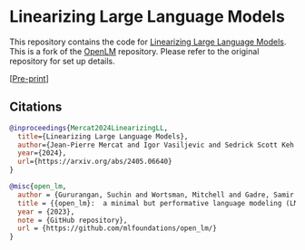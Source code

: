 # Linearizing Large Language Models

This repository contains the code for [Linearizing Large Language Models](https://arxiv.org/abs/2405.06640).
This is a fork of the [OpenLM](https://github.com/mlfoundations/open_lm) repository. Please refer to the original repository for set up details.

[[Pre-print](https://arxiv.org/abs/2405.06640)]

## Citations
```bibtex
@inproceedings{Mercat2024LinearizingLL,
  title={Linearizing Large Language Models},
  author={Jean-Pierre Mercat and Igor Vasiljevic and Sedrick Scott Keh and Kushal Arora and Achal Dave and Adrien Gaidon and Thomas Kollar},
  year={2024},
  url={https://arxiv.org/abs/2405.06640}
}
```

```bibtex
@misc{open_lm,
  author = {Gururangan, Suchin and Wortsman, Mitchell and Gadre, Samir Yitzhak and Dave, Achal and Kilian, Maciej and Shi, Weijia and Mercat, Jean and Smyrnis, Georgios and Ilharco, Gabriel and Jordan, Matt and Heckel, Reinhard and Dimakis, Alex and Farhadi, Ali and Shankar, Vaishaal and Schmidt, Ludwig},
  title = {{open_lm}:  a minimal but performative language modeling (LM) repository},
  year = {2023},
  note = {GitHub repository},
  url = {https://github.com/mlfoundations/open_lm/}
}
```

